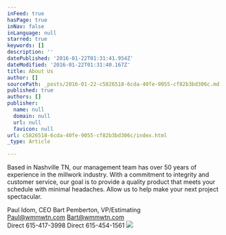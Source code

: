 ```yaml
---
inFeed: true
hasPage: true
inNav: false
inLanguage: null
starred: true
keywords: []
description: ''
datePublished: '2016-01-22T01:31:41.954Z'
dateModified: '2016-01-22T01:31:40.167Z'
title: About Us
author: []
sourcePath: _posts/2016-01-22-c5826518-6cda-40fe-9055-cf82b3bd306c.md
published: true
authors: []
publisher:
  name: null
  domain: null
  url: null
  favicon: null
url: c5826518-6cda-40fe-9055-cf82b3bd306c/index.html
_type: Article

---
```

Based in Nashville TN, our management team has over 50 years of experience in the millwork industry.  With a commitment to integrity and customer service, our goal is to provide a quality product that meets your schedule with minimal headaches. Allow us to help make your next project spectacular.

Paul Idom, CEO                                                  Bart Pemberton, VP/Estimating  
Paul@wmmwtn.com                                           Bart@wmmwtn.com  
Direct 615-417-3998                                           Direct 615-454-1561
![](https://the-grid-user-content.s3-us-west-2.amazonaws.com/bcf8b5ee-938b-44ee-a988-d4afef29c585.png)